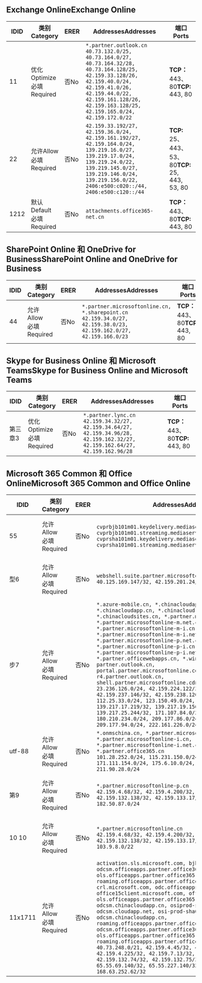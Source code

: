 <!--THIS FILE IS AUTOMATICALLY GENERATED. MANUAL CHANGES WILL BE OVERWRITTEN.-->
<!--Please contact the Office 365 Endpoints team with any questions.-->
<!--China endpoints version 2019062800-->
<!--File generated 2019-06-28 11:00:13.7496-->

## <a name="exchange-online"></a><span data-ttu-id="affb9-101">Exchange Online</span><span class="sxs-lookup"><span data-stu-id="affb9-101">Exchange Online</span></span>

<span data-ttu-id="affb9-102">ID</span><span class="sxs-lookup"><span data-stu-id="affb9-102">ID</span></span> | <span data-ttu-id="affb9-103">类别</span><span class="sxs-lookup"><span data-stu-id="affb9-103">Category</span></span> | <span data-ttu-id="affb9-104">ER</span><span class="sxs-lookup"><span data-stu-id="affb9-104">ER</span></span> | <span data-ttu-id="affb9-105">Addresses</span><span class="sxs-lookup"><span data-stu-id="affb9-105">Addresses</span></span> | <span data-ttu-id="affb9-106">端口</span><span class="sxs-lookup"><span data-stu-id="affb9-106">Ports</span></span>
-- | -------------------- | -- | --------------------------------------------------------------------------------------------------------------------------------------------------------------------------------------------------------------------------------------- | ------------------------
<span data-ttu-id="affb9-107">1</span><span class="sxs-lookup"><span data-stu-id="affb9-107">1</span></span> | <span data-ttu-id="affb9-108">优化</span><span class="sxs-lookup"><span data-stu-id="affb9-108">Optimize</span></span><BR><span data-ttu-id="affb9-109">必填</span><span class="sxs-lookup"><span data-stu-id="affb9-109">Required</span></span> | <span data-ttu-id="affb9-110">否</span><span class="sxs-lookup"><span data-stu-id="affb9-110">No</span></span> | `*.partner.outlook.cn`<BR>`40.73.132.0/25, 40.73.164.0/27, 40.73.164.32/28, 40.73.164.128/25, 42.159.33.128/26, 42.159.40.0/24, 42.159.41.0/26, 42.159.44.0/22, 42.159.161.128/26, 42.159.163.128/25, 42.159.165.0/24, 42.159.172.0/22` | <span data-ttu-id="affb9-111">**TCP：** 443、80</span><span class="sxs-lookup"><span data-stu-id="affb9-111">**TCP:** 443, 80</span></span>
<span data-ttu-id="affb9-112">2</span><span class="sxs-lookup"><span data-stu-id="affb9-112">2</span></span> | <span data-ttu-id="affb9-113">允许</span><span class="sxs-lookup"><span data-stu-id="affb9-113">Allow</span></span><BR><span data-ttu-id="affb9-114">必填</span><span class="sxs-lookup"><span data-stu-id="affb9-114">Required</span></span> | <span data-ttu-id="affb9-115">否</span><span class="sxs-lookup"><span data-stu-id="affb9-115">No</span></span> | `42.159.33.192/27, 42.159.36.0/24, 42.159.161.192/27, 42.159.164.0/24, 139.219.16.0/27, 139.219.17.0/24, 139.219.24.0/22, 139.219.145.0/27, 139.219.146.0/24, 139.219.156.0/22, 2406:e500:c020::/44, 2406:e500:c120::/44` | <span data-ttu-id="affb9-116">**TCP:** 25、443、53、80</span><span class="sxs-lookup"><span data-stu-id="affb9-116">**TCP:** 25, 443, 53, 80</span></span>
<span data-ttu-id="affb9-117">12</span><span class="sxs-lookup"><span data-stu-id="affb9-117">12</span></span> | <span data-ttu-id="affb9-118">默认</span><span class="sxs-lookup"><span data-stu-id="affb9-118">Default</span></span><BR><span data-ttu-id="affb9-119">必填</span><span class="sxs-lookup"><span data-stu-id="affb9-119">Required</span></span> | <span data-ttu-id="affb9-120">否</span><span class="sxs-lookup"><span data-stu-id="affb9-120">No</span></span> | `attachments.office365-net.cn` | <span data-ttu-id="affb9-121">**TCP：** 443、80</span><span class="sxs-lookup"><span data-stu-id="affb9-121">**TCP:** 443, 80</span></span>

## <a name="sharepoint-online-and-onedrive-for-business"></a><span data-ttu-id="affb9-122">SharePoint Online 和 OneDrive for Business</span><span class="sxs-lookup"><span data-stu-id="affb9-122">SharePoint Online and OneDrive for Business</span></span>

<span data-ttu-id="affb9-123">ID</span><span class="sxs-lookup"><span data-stu-id="affb9-123">ID</span></span> | <span data-ttu-id="affb9-124">类别</span><span class="sxs-lookup"><span data-stu-id="affb9-124">Category</span></span> | <span data-ttu-id="affb9-125">ER</span><span class="sxs-lookup"><span data-stu-id="affb9-125">ER</span></span> | <span data-ttu-id="affb9-126">Addresses</span><span class="sxs-lookup"><span data-stu-id="affb9-126">Addresses</span></span> | <span data-ttu-id="affb9-127">端口</span><span class="sxs-lookup"><span data-stu-id="affb9-127">Ports</span></span>
-- | ----------------- | -- | --------------------------------------------------------------------------------------------------------------------- | ----------------
<span data-ttu-id="affb9-128">4</span><span class="sxs-lookup"><span data-stu-id="affb9-128">4</span></span> | <span data-ttu-id="affb9-129">允许</span><span class="sxs-lookup"><span data-stu-id="affb9-129">Allow</span></span><BR><span data-ttu-id="affb9-130">必填</span><span class="sxs-lookup"><span data-stu-id="affb9-130">Required</span></span> | <span data-ttu-id="affb9-131">否</span><span class="sxs-lookup"><span data-stu-id="affb9-131">No</span></span> | `*.partner.microsoftonline.cn, *.sharepoint.cn`<BR>`42.159.34.0/27, 42.159.38.0/23, 42.159.162.0/27, 42.159.166.0/23` | <span data-ttu-id="affb9-132">**TCP：** 443、80</span><span class="sxs-lookup"><span data-stu-id="affb9-132">**TCP:** 443, 80</span></span>

## <a name="skype-for-business-online-and-microsoft-teams"></a><span data-ttu-id="affb9-133">Skype for Business Online 和 Microsoft Teams</span><span class="sxs-lookup"><span data-stu-id="affb9-133">Skype for Business Online and Microsoft Teams</span></span>

<span data-ttu-id="affb9-134">ID</span><span class="sxs-lookup"><span data-stu-id="affb9-134">ID</span></span> | <span data-ttu-id="affb9-135">类别</span><span class="sxs-lookup"><span data-stu-id="affb9-135">Category</span></span> | <span data-ttu-id="affb9-136">ER</span><span class="sxs-lookup"><span data-stu-id="affb9-136">ER</span></span> | <span data-ttu-id="affb9-137">Addresses</span><span class="sxs-lookup"><span data-stu-id="affb9-137">Addresses</span></span> | <span data-ttu-id="affb9-138">端口</span><span class="sxs-lookup"><span data-stu-id="affb9-138">Ports</span></span>
-- | -------------------- | -- | -------------------------------------------------------------------------------------------------------------------------------- | ----------------
<span data-ttu-id="affb9-139">第三章</span><span class="sxs-lookup"><span data-stu-id="affb9-139">3</span></span> | <span data-ttu-id="affb9-140">优化</span><span class="sxs-lookup"><span data-stu-id="affb9-140">Optimize</span></span><BR><span data-ttu-id="affb9-141">必填</span><span class="sxs-lookup"><span data-stu-id="affb9-141">Required</span></span> | <span data-ttu-id="affb9-142">否</span><span class="sxs-lookup"><span data-stu-id="affb9-142">No</span></span> | `*.partner.lync.cn`<BR>`42.159.34.32/27, 42.159.34.64/27, 42.159.34.96/28, 42.159.162.32/27, 42.159.162.64/27, 42.159.162.96/28` | <span data-ttu-id="affb9-143">**TCP：** 443、80</span><span class="sxs-lookup"><span data-stu-id="affb9-143">**TCP:** 443, 80</span></span>

## <a name="microsoft-365-common-and-office-online"></a><span data-ttu-id="affb9-144">Microsoft 365 Common 和 Office Online</span><span class="sxs-lookup"><span data-stu-id="affb9-144">Microsoft 365 Common and Office Online</span></span>

<span data-ttu-id="affb9-145">ID</span><span class="sxs-lookup"><span data-stu-id="affb9-145">ID</span></span> | <span data-ttu-id="affb9-146">类别</span><span class="sxs-lookup"><span data-stu-id="affb9-146">Category</span></span> | <span data-ttu-id="affb9-147">ER</span><span class="sxs-lookup"><span data-stu-id="affb9-147">ER</span></span> | <span data-ttu-id="affb9-148">Addresses</span><span class="sxs-lookup"><span data-stu-id="affb9-148">Addresses</span></span> | <span data-ttu-id="affb9-149">端口</span><span class="sxs-lookup"><span data-stu-id="affb9-149">Ports</span></span>
-- | ----------------- | -- | ---------------------------------------------------------------------------------------------------------------------------------------------------------------------------------------------------------------------------------------------------------------------------------------------------------------------------------------------------------------------------------------------------------------------------------------------------------------------------------------------------------------------------------------------------------------------------------------------------------------------------------------------------------------------------------------------------------------------------------------------------------------------------------------------------------------------------------------------------------------------------------------------------------------------- | ----------------
<span data-ttu-id="affb9-150">5</span><span class="sxs-lookup"><span data-stu-id="affb9-150">5</span></span> | <span data-ttu-id="affb9-151">允许</span><span class="sxs-lookup"><span data-stu-id="affb9-151">Allow</span></span><BR><span data-ttu-id="affb9-152">必填</span><span class="sxs-lookup"><span data-stu-id="affb9-152">Required</span></span> | <span data-ttu-id="affb9-153">否</span><span class="sxs-lookup"><span data-stu-id="affb9-153">No</span></span> | `cvprbjb101m01.keydelivery.mediaservices.chinacloudapi.cn, cvprbjb101m01.streaming.mediaservices.chinacloudapi.cn, cvprsha101m01.keydelivery.mediaservices.chinacloudapi.cn, cvprsha101m01.streaming.mediaservices.chinacloudapi.cn` | <span data-ttu-id="affb9-154">**TCP：** 443、80</span><span class="sxs-lookup"><span data-stu-id="affb9-154">**TCP:** 443, 80</span></span>
<span data-ttu-id="affb9-155">型</span><span class="sxs-lookup"><span data-stu-id="affb9-155">6</span></span> | <span data-ttu-id="affb9-156">允许</span><span class="sxs-lookup"><span data-stu-id="affb9-156">Allow</span></span><BR><span data-ttu-id="affb9-157">必填</span><span class="sxs-lookup"><span data-stu-id="affb9-157">Required</span></span> | <span data-ttu-id="affb9-158">否</span><span class="sxs-lookup"><span data-stu-id="affb9-158">No</span></span> | `webshell.suite.partner.microsoftonline.cn`<BR>`40.125.169.147/32, 42.159.201.24/32` | <span data-ttu-id="affb9-159">**TCP：** 443、80</span><span class="sxs-lookup"><span data-stu-id="affb9-159">**TCP:** 443, 80</span></span>
<span data-ttu-id="affb9-160">步</span><span class="sxs-lookup"><span data-stu-id="affb9-160">7</span></span> | <span data-ttu-id="affb9-161">允许</span><span class="sxs-lookup"><span data-stu-id="affb9-161">Allow</span></span><BR><span data-ttu-id="affb9-162">必填</span><span class="sxs-lookup"><span data-stu-id="affb9-162">Required</span></span> | <span data-ttu-id="affb9-163">否</span><span class="sxs-lookup"><span data-stu-id="affb9-163">No</span></span> | `*.azure-mobile.cn, *.chinacloudapi.cn, *.chinacloudapp.cn, *.chinacloud-mobile.cn, *.chinacloudsites.cn, *.partner.microsoftonline-m.cn, *.partner.microsoftonline-m.net.cn, *.partner.microsoftonline-m-i.cn, *.partner.microsoftonline-m-i.net.cn, *.partner.microsoftonline-p.net.cn, *.partner.microsoftonline-p-i.cn, *.partner.microsoftonline-p-i.net.cn, *.partner.officewebapps.cn, *.windowsazure.cn, partner.outlook.cn, portal.partner.microsoftonline.cdnsvc.com, r4.partner.outlook.cn, shell.partner.microsoftonline.cdnsvc.com`<BR>`23.236.126.0/24, 42.159.224.122/32, 42.159.233.91/32, 42.159.237.146/32, 42.159.238.120/32, 58.68.168.0/24, 112.25.33.0/24, 123.150.49.0/24, 125.65.247.0/24, 139.217.17.219/32, 139.217.19.156/32, 139.217.21.3/32, 139.217.25.244/32, 171.107.84.0/24, 180.210.232.0/24, 180.210.234.0/24, 209.177.86.0/24, 209.177.90.0/24, 209.177.94.0/24, 222.161.226.0/24` | <span data-ttu-id="affb9-164">**TCP：** 443、80</span><span class="sxs-lookup"><span data-stu-id="affb9-164">**TCP:** 443, 80</span></span>
<span data-ttu-id="affb9-165">utf-8</span><span class="sxs-lookup"><span data-stu-id="affb9-165">8</span></span> | <span data-ttu-id="affb9-166">允许</span><span class="sxs-lookup"><span data-stu-id="affb9-166">Allow</span></span><BR><span data-ttu-id="affb9-167">必填</span><span class="sxs-lookup"><span data-stu-id="affb9-167">Required</span></span> | <span data-ttu-id="affb9-168">否</span><span class="sxs-lookup"><span data-stu-id="affb9-168">No</span></span> | `*.onmschina.cn, *.partner.microsoftonline.net.cn, *.partner.microsoftonline-i.cn, *.partner.microsoftonline-i.net.cn, *.partner.office365.cn`<BR>`101.28.252.0/24, 115.231.150.0/24, 123.235.32.0/24, 171.111.154.0/24, 175.6.10.0/24, 180.210.229.0/24, 211.90.28.0/24` | <span data-ttu-id="affb9-169">**TCP：** 443、80</span><span class="sxs-lookup"><span data-stu-id="affb9-169">**TCP:** 443, 80</span></span>
<span data-ttu-id="affb9-170">第</span><span class="sxs-lookup"><span data-stu-id="affb9-170">9</span></span> | <span data-ttu-id="affb9-171">允许</span><span class="sxs-lookup"><span data-stu-id="affb9-171">Allow</span></span><BR><span data-ttu-id="affb9-172">必填</span><span class="sxs-lookup"><span data-stu-id="affb9-172">Required</span></span> | <span data-ttu-id="affb9-173">否</span><span class="sxs-lookup"><span data-stu-id="affb9-173">No</span></span> | `*.partner.microsoftonline-p.cn`<BR>`42.159.4.68/32, 42.159.4.200/32, 42.159.7.156/32, 42.159.132.138/32, 42.159.133.17/32, 42.159.135.78/32, 182.50.87.0/24` | <span data-ttu-id="affb9-174">**TCP：** 443、80</span><span class="sxs-lookup"><span data-stu-id="affb9-174">**TCP:** 443, 80</span></span>
<span data-ttu-id="affb9-175">10 </span><span class="sxs-lookup"><span data-stu-id="affb9-175">10</span></span> | <span data-ttu-id="affb9-176">允许</span><span class="sxs-lookup"><span data-stu-id="affb9-176">Allow</span></span><BR><span data-ttu-id="affb9-177">必填</span><span class="sxs-lookup"><span data-stu-id="affb9-177">Required</span></span> | <span data-ttu-id="affb9-178">否</span><span class="sxs-lookup"><span data-stu-id="affb9-178">No</span></span> | `*.partner.microsoftonline.cn`<BR>`42.159.4.68/32, 42.159.4.200/32, 42.159.7.156/32, 42.159.132.138/32, 42.159.133.17/32, 42.159.135.78/32, 103.9.8.0/22` | <span data-ttu-id="affb9-179">**TCP：** 443、80</span><span class="sxs-lookup"><span data-stu-id="affb9-179">**TCP:** 443, 80</span></span>
<span data-ttu-id="affb9-180">11x17</span><span class="sxs-lookup"><span data-stu-id="affb9-180">11</span></span> | <span data-ttu-id="affb9-181">允许</span><span class="sxs-lookup"><span data-stu-id="affb9-181">Allow</span></span><BR><span data-ttu-id="affb9-182">必填</span><span class="sxs-lookup"><span data-stu-id="affb9-182">Required</span></span> | <span data-ttu-id="affb9-183">否</span><span class="sxs-lookup"><span data-stu-id="affb9-183">No</span></span> | `activation.sls.microsoft.com, bjb-odcsm.officeapps.partner.office365.cn, bjb-ols.officeapps.partner.office365.cn, bjb-roaming.officeapps.partner.office365.cn, crl.microsoft.com, odc.officeapps.live.com, office15client.microsoft.com, officecdn.microsoft.com, ols.officeapps.partner.office365.cn, osi-prod-bjb01-odcsm.chinacloudapp.cn, osiprod-scus01-odcsm.cloudapp.net, osi-prod-sha01-odcsm.chinacloudapp.cn, roaming.officeapps.partner.office365.cn, sha-odcsm.officeapps.partner.office365.cn, sha-ols.officeapps.partner.office365.cn, sha-roaming.officeapps.partner.office365.cn`<BR>`40.73.248.0/21, 42.159.4.45/32, 42.159.4.50/32, 42.159.4.225/32, 42.159.7.13/32, 42.159.132.73/32, 42.159.132.74/32, 42.159.132.75/32, 65.52.98.231/32, 65.55.69.140/32, 65.55.227.140/32, 70.37.81.47/32, 168.63.252.62/32` | <span data-ttu-id="affb9-184">**TCP：** 443、80</span><span class="sxs-lookup"><span data-stu-id="affb9-184">**TCP:** 443, 80</span></span>
